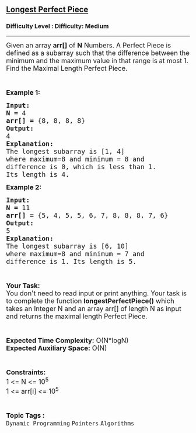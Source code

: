 <h2><a href="https://www.geeksforgeeks.org/problems/close-to-perfection1525/1?page=1&category=Pointers&sortBy=submissions">Longest Perfect Piece</a></h2><h3>Difficulty Level : Difficulty: Medium</h3><hr><div class="problems_problem_content__Xm_eO"><p><span style="font-size: 18px;">Given an array <strong>arr[]</strong> of <strong>N</strong> Numbers. A Perfect Piece is defined </span><span style="font-size: 18px;">as </span><span style="font-size: 18px;">a </span><span style="font-size: 18px;">subarray</span><span style="font-size: 18px;"> such that the difference between the minimum and the maximum value in that range is<strong> </strong>at most 1. Find the Maximal Length Perfect Piece.</span></p>
<p>&nbsp;</p>
<p><span style="font-size: 18px;"><strong>Example 1:</strong></span></p>
<pre><strong><span style="font-size: 18px;">Input:</span></strong>
<span style="font-size: 18px;"><strong>N = </strong>4</span>
<span style="font-size: 18px;"><strong>arr[] = </strong>{8, 8, 8, 8}</span>
<span style="font-size: 18px;"><strong>Output:
</strong>4</span>
<span style="font-size: 18px;"><strong>Explanation:</strong></span>
<span style="font-size: 18px;">The longest subarray is [1, 4]
where maximum=8 and minimum = 8 and
difference is 0, which is less than 1.
Its length is 4.</span></pre>
<p><span style="font-size: 18px;"><strong>Example 2:</strong></span></p>
<pre><strong><span style="font-size: 18px;">Input:</span></strong>
<span style="font-size: 18px;"><strong>N = </strong>11</span>
<span style="font-size: 18px;"><strong>arr[] = </strong>{5, 4, 5, 5, 6, 7, 8, 8, 8, 7, 6}</span>
<span style="font-size: 18px;"><strong>Output:
</strong>5</span>
<span style="font-size: 18px;"><strong>Explanation:</strong></span>
<span style="font-size: 18px;">The longest subarray is [6, 10]
where maximum=8 and minimum = 7 and
difference is 1. Its length is 5.</span> </pre>
<p>&nbsp;</p>
<p><span style="font-size: 18px;"><strong>Your Task:</strong><br>You don't need to read input or print anything. Your task is to complete the function <strong>longestPerfectPiece()</strong> which takes an Integer N and an array arr[] of length N as input and returns the maximal length Perfect Piece.</span></p>
<p>&nbsp;</p>
<p><span style="font-size: 18px;"><strong>Expected Time Complexity:</strong> O(N*logN)<br><strong>Expected Auxiliary Space:</strong> O(N)</span></p>
<p>&nbsp;</p>
<p><span style="font-size: 18px;"><strong>Constraints:</strong></span><br><span style="font-size: 18px;">1 &lt;= N &lt;= 10<sup>5</sup></span><br><span style="font-size: 18px;">1 &lt;= arr[i] &lt;= 10<sup>5</sup></span></p></div><br><p><span style=font-size:18px><strong>Topic Tags : </strong><br><code>Dynamic Programming</code>&nbsp;<code>Pointers</code>&nbsp;<code>Algorithms</code>&nbsp;